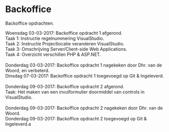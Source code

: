 # Backoffice
Backoffice opdrachten. 

Woensdag 03-03-2017: Backoffice opdracht 1 afgerond. <br>
Taak 1: Instructie regelnummering VisualStudio.<br>
Taak 2: Instructie Projectlocatie veranderen VisualStudio.<br>
Taak 3: Omschrijving Server/Client-side Web Applications.<br>
Taak 4: Overzicht verschillen PHP & ASP.NET.<br>
<br>
Donderdag 03-03-2017: Backoffice opdracht 1 nagekeken door Dhr. van de Woord, en verbeterd.<br>
Dinsdag 07-03-2017: Backoffice opdracht 1 toegevoegd op Git & Ingeleverd.<br>
<br>
Donderdag 09-03-2017: Backoffice opdracht 2 afgerond.<br>
Taak: Het maken van een invulformulier doormiddel van controls in VisualStudio.<br>
<br>
Donderdag 09-03-2017: Backoffice opdracht 2 nagekeken door Dhr. van de Woord.<br>
Donderdag 09-03-2017: Backoffice opdracht 2 toegevoegd op Git & Ingeleverd.a<br>
